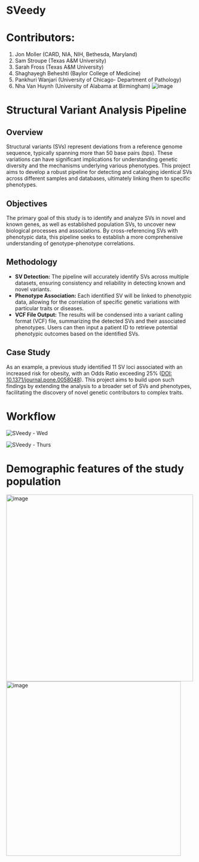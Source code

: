 # SVeedy
# Contributors: 
1. Jon Moller (CARD, NIA, NIH, Bethesda, Maryland)
2. Sam Stroupe (Texas A&M University)
3. Sarah Fross (Texas A&M University)
4. Shaghayegh Beheshti (Baylor College of Medicine)
5. Pankhuri Wanjari (University of Chicago- Department of Pathology)
6. Nha Van Huynh (University of Alabama at Birmingham)
![image](https://github.com/user-attachments/assets/5bf7b126-30c8-48cd-8d2f-f0049b398b5e)
# Structural Variant Analysis Pipeline

## Overview
Structural variants (SVs) represent deviations from a reference genome sequence, typically spanning more than 50 base pairs (bps). These variations can have significant implications for understanding genetic diversity and the mechanisms underlying various phenotypes. This project aims to develop a robust pipeline for detecting and cataloging identical SVs across different samples and databases, ultimately linking them to specific phenotypes.

## Objectives
The primary goal of this study is to identify and analyze SVs in novel and known genes, as well as established population SVs, to uncover new biological processes and associations. By cross-referencing SVs with phenotypic data, this pipeline seeks to establish a more comprehensive understanding of genotype-phenotype correlations.

## Methodology
- **SV Detection:** The pipeline will accurately identify SVs across multiple datasets, ensuring consistency and reliability in detecting known and novel variants.
- **Phenotype Association:** Each identified SV will be linked to phenotypic data, allowing for the correlation of specific genetic variations with particular traits or diseases.
- **VCF File Output:** The results will be condensed into a variant calling format (VCF) file, summarizing the detected SVs and their associated phenotypes. Users can then input a patient ID to retrieve potential phenotypic outcomes based on the identified SVs.

## Case Study
As an example, a previous study identified 11 SV loci associated with an increased risk for obesity, with an Odds Ratio exceeding 25% ([DOI: 10.1371/journal.pone.0058048](https://doi.org/10.1371/journal.pone.0058048)). This project aims to build upon such findings by extending the analysis to a broader set of SVs and phenotypes, facilitating the discovery of novel genetic contributors to complex traits.

# Workflow
![SVeedy - Wed](https://github.com/user-attachments/assets/54dfa671-0fee-4056-91d5-cfdfa21c287e)

![SVeedy - Thurs](https://github.com/user-attachments/assets/1a8c374a-6b2a-42e5-b3c1-886b537fe97c)

# Demographic features of the study population 
<img width="500" alt="image" src="https://github.com/user-attachments/assets/206c3939-ada4-445c-ac75-cf93471ebab9">
<img width="467" alt="image" src="https://github.com/user-attachments/assets/4f470f03-b84c-49cc-bba4-001bc855eff8">

